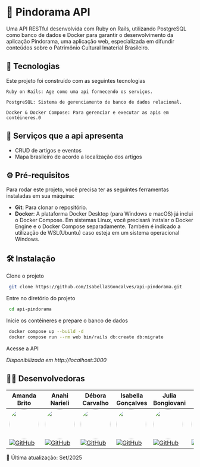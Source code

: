 # 🌵 Pindorama API

Uma API RESTful desenvolvida com Ruby on Rails, utilizando PostgreSQL como banco de dados e Docker para garantir o desenvolvimento da aplicação Pindorama, uma aplicação web, especializada em difundir conteúdos sobre o Patrimônio Cultural Imaterial Brasileiro.


## 🚀 Tecnologias

Este projeto foi construído com as seguintes tecnologias

    Ruby on Rails: Age como uma api fornecendo os serviços. 

    PostgreSQL: Sistema de gerenciamento de banco de dados relacional.

    Docker & Docker Compose: Para gerenciar e executar as apis em contêineres.0

## 📌 Serviços que a api apresenta

- CRUD de artigos e eventos
- Mapa brasileiro de acordo a localização dos artigos

## ⚙️ Pré-requisitos

Para rodar este projeto, você precisa ter as seguintes ferramentas instaladas em sua máquina:

- **Git**: Para clonar o repositório.
- **Docker**: A plataforma Docker Desktop (para Windows e macOS) já inclui o Docker Compose. Em sistemas Linux, você precisará instalar o Docker Engine e o Docker Compose separadamente. Também é indicado a utilização de WSL(Ubuntu) caso esteja em um sistema operacional Windows.

## 🛠️ Instalação

Clone o projeto

```bash
 git clone https://github.com/IsabellaSGoncalves/api-pindorama.git
```

Entre no diretório do projeto

```bash
 cd api-pindorama
```

Inicie os contêineres e prepare o banco de dados

```bash
 docker compose up --build -d
 docker compose run --rm web bin/rails db:create db:migrate
```

Acesse a API

*Disponibilizada em http://localhost:3000*

## 👩‍💻 Desenvolvedoras

| Amanda Brito                                                                                                                                                                                                                                                      | Anahi Narieli                                                                                                                                                                                                                                                    | Débora Carvalho                                                                                                                                                                                                                                                       | Isabella Gonçalves                                                                                                                                                                                                                                                      | Julia Bongiovani                                                                                                                                                                                                                                            | Luna Leão                                                                                                                                                                                                                                                     |
| ----------------------------------------------------------------------------------------------------------------------------------------------------------------------------------------------------------------------------------------------------------------- | ---------------------------------------------------------------------------------------------------------------------------------------------------------------------------------------------------------------------------------------------------------------- | --------------------------------------------------------------------------------------------------------------------------------------------------------------------------------------------------------------------------------------------------------------------- | ----------------------------------------------------------------------------------------------------------------------------------------------------------------------------------------------------------------------------------------------------------------------- | ----------------------------------------------------------------------------------------------------------------------------------------------------------------------------------------------------------------------------------------------------------- | ------------------------------------------------------------------------------------------------------------------------------------------------------------------------------------------------------------------------------------------------------------- |
| <img src="https://avatars.githubusercontent.com/u/160365656?v=4" width="80" height="80" style="border-radius:50%;" /><br>[![GitHub](https://img.shields.io/badge/GitHub-181717?style=for-the-badge&logo=github&logoColor=white)](https://github.com/Amanda-Brit0) | <img src="https://avatars.githubusercontent.com/u/115493470?v=4" width="80" height="80" style="border-radius:50%;" /><br>[![GitHub](https://img.shields.io/badge/GitHub-181717?style=for-the-badge&logo=github&logoColor=white)](https://github.com/AnahiMamani) | <img src="https://avatars2.githubusercontent.com/u/104103793?v=4" width="80" height="80" style="border-radius:50%;" /><br>[![GitHub](https://img.shields.io/badge/GitHub-181717?style=for-the-badge&logo=github&logoColor=white)](https://github.com/Debora-Carvalho) | <img src="https://avatars.githubusercontent.com/u/161075154?v=4" width="80" height="80" style="border-radius:50%;" /><br>[![GitHub](https://img.shields.io/badge/GitHub-181717?style=for-the-badge&logo=github&logoColor=white)](https://github.com/IsabellaSGoncalves) | <img src="https://avatars.githubusercontent.com/u/160390898?v=4" width="80" height="80" style="border-radius:50%;" /><br>[![GitHub](https://img.shields.io/badge/GitHub-181717?style=for-the-badge&logo=github&logoColor=white)](https://github.com/BONJIU) | <img src="https://avatars.githubusercontent.com/u/164408694?v=4" width="80" height="80" style="border-radius:50%;" /><br>[![GitHub](https://img.shields.io/badge/GitHub-181717?style=for-the-badge&logo=github&logoColor=white)](https://github.com/LunaLeao) |


📅 Última atualização: Set/2025
